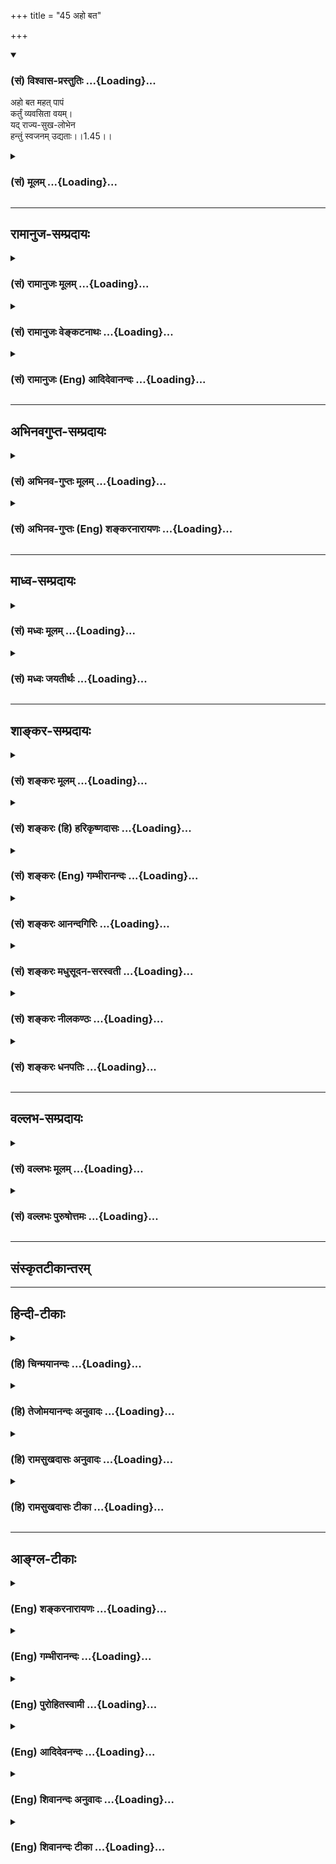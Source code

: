 +++
title = "45 अहो बत"

+++
<div class="js_include" newlevelforh1="3" title="(सं) विश्वास-प्रस्तुतिः" unfilled url="/purANam/mahAbhAratam/06-bhIShma-parva/02-bhagavad-gItA-parva/saMskRtam/vishvAsa-prastutiH/01_arjuna-viShAda-yogaH/45_aho_bata.md">
<details open><summary><h3>(सं) विश्वास-प्रस्तुतिः ...{Loading}...</h3></summary>

अहो बत महत् पापं  
कर्तुं व्यवसिता वयम्।  
यद् राज्य-सुख-लोभेन  
हन्तुं स्वजनम् उद्यताः।।1.45।।
</details>
</div>
<div class="js_include collapsed" newlevelforh1="3" title="(सं) मूलम्" unfilled url="/purANam/mahAbhAratam/06-bhIShma-parva/02-bhagavad-gItA-parva/saMskRtam/mUlam/01_arjuna-viShAda-yogaH/45_aho_bata.md">
<details><summary><h3>(सं) मूलम् ...{Loading}...</h3></summary>

अहो बत महत्पापं कर्तुं व्यवसिता वयम्।  
यद्राज्यसुखलोभेन हन्तुं स्वजनमुद्यताः।।1.45।।
</details>
</div>


_________________
## रामानुज-सम्प्रदायः
<div class="js_include collapsed" newlevelforh1="3" title="(सं) रामानुजः मूलम्" unfilled url="/purANam/mahAbhAratam/06-bhIShma-parva/02-bhagavad-gItA-parva/saMskRtam/rAmAnujaH/mUlam/01_arjuna-viShAda-yogaH/45_aho_bata.md">
<details><summary><h3>(सं) रामानुजः मूलम् ...{Loading}...</h3></summary>

।।1.45।। अर्जुन उवाच संजय उवाच स तु पार्थो महामनाः परमकारुणिको
दीर्घबन्धुः परमधार्मिकः सभ्रातृको भवद्भिः अतिघोरैः मारणैः जतुगृहादिभिः
असकृद् वञ्चितः अपि परमपुरुषसहायः अपि हनिष्यमाणान् भवदीयान् विलोक्य
बन्धुस्नेहेन परमया च कृपया धर्माधर्मभयेन च अतिमात्रस्विन्नसर्वगात्रः
सर्वथा अहं न योत्स्यामि इति उक्त्वा बन्धुविश्लेषजनितशोकसंविग्नमानसः सशरं
चापं विसृज्य रथोपस्थे उपाविशत्।  

</details>
</div>
<div class="js_include collapsed" newlevelforh1="3" title="(सं) रामानुजः वेङ्कटनाथः" unfilled url="/purANam/mahAbhAratam/06-bhIShma-parva/02-bhagavad-gItA-parva/saMskRtam/rAmAnujaH/venkaTanAthaH/01_arjuna-viShAda-yogaH/45_aho_bata.md">
<details><summary><h3>(सं) रामानुजः वेङ्कटनाथः ...{Loading}...</h3></summary>

  
  
।।1.45।। No commentary.  
  
  

</details>
</div>
<div class="js_include collapsed" newlevelforh1="3" title="(सं) रामानुजः (Eng) आदिदेवानन्दः" unfilled url="/purANam/mahAbhAratam/06-bhIShma-parva/02-bhagavad-gItA-parva/saMskRtam/rAmAnujaH/english/AdidevAnandaH/01_arjuna-viShAda-yogaH/45_aho_bata.md">
<details><summary><h3>(सं) रामानुजः (Eng) आदिदेवानन्दः ...{Loading}...</h3></summary>

1.26 - 1.47 Arjuna said - Sanjaya said Sanjaya continued: The
high-minded Arjuna, extremely kind, deeply friendly, and supremely
righteous, having brothers like himself, though repeatedly deceived by
the treacherous attempts of your people like burning in the lac-house
etc., and therefore fit to be killed by him with the help of the Supreme
Person, nevertheless said, 'I will not fight.' He felt weak, overcome as
he was by his love and extreme compassion for his relatives. He was also
filled with fear, not knowing what was righteous and what unrighteous.
His mind was tortured by grief, because of the thought of future
separation from his relations. So he threw away his bow and arrow and
sat on the chariot as if to fast to death.

</details>
</div>


_________________
## अभिनवगुप्त-सम्प्रदायः
<div class="js_include collapsed" newlevelforh1="3" title="(सं) अभिनव-गुप्तः मूलम्" unfilled url="/purANam/mahAbhAratam/06-bhIShma-parva/02-bhagavad-gItA-parva/saMskRtam/abhinava-guptaH/mUlam/01_arjuna-viShAda-yogaH/45_aho_bata.md">
<details><summary><h3>(सं) अभिनव-गुप्तः मूलम् ...{Loading}...</h3></summary>

।।1.45।। विशेषफलबुद्ध्या हन्तव्यादिविशेषबुद्ध्या च हनने महापातकमित्येतदेव
संक्षिप्याभिधातुं  
  
परितापातिशयसूचनायात्मगतमेवार्जुनो वचनमाह  
अहो बतेति। वयमिति कौरवपाण्डवभेदभिन्नाः सर्व एवेत्यर्थः।  
एवं सर्वेष्वविवेकिषु मम विवेकिनः किमुचितं उचितं तावद्युद्धान्निवर्तनम्
एतत्तूचिततरमित्याह  

</details>
</div>
<div class="js_include collapsed" newlevelforh1="3" title="(सं) अभिनव-गुप्तः (Eng) शङ्करनारायणः" unfilled url="/purANam/mahAbhAratam/06-bhIShma-parva/02-bhagavad-gItA-parva/saMskRtam/abhinava-guptaH/english/shankaranArAyaNaH/01_arjuna-viShAda-yogaH/45_aho_bata.md">
<details><summary><h3>(सं) अभिनव-गुप्तः (Eng) शङ्करनारायणः ...{Loading}...</h3></summary>

1.45 Aho bata etc. We denotes one and all who were divided \[into the
opposite campus\] by the division among the Kauravas and the Pandavas.
When every one is indiscriminate, what act is proper for me, while I am
endowed with the faculty to discriminate; Of course, it is proper to
turn back from the battle. Yet, says \[Arjuna\], what is much more
proper is this \[see next sloka\]:

</details>
</div>


_________________
## माध्व-सम्प्रदायः
<div class="js_include collapsed" newlevelforh1="3" title="(सं) मध्वः मूलम्" unfilled url="/purANam/mahAbhAratam/06-bhIShma-parva/02-bhagavad-gItA-parva/saMskRtam/madhvaH/mUlam/01_arjuna-viShAda-yogaH/45_aho_bata.md">
<details><summary><h3>(सं) मध्वः मूलम् ...{Loading}...</h3></summary>

  
  
।।1.45।। Sri Madhvacharya did not comment on this sloka. The commentary
starts from 2.11.  
  

</details>
</div>
<div class="js_include collapsed" newlevelforh1="3" title="(सं) मध्वः जयतीर्थः" unfilled url="/purANam/mahAbhAratam/06-bhIShma-parva/02-bhagavad-gItA-parva/saMskRtam/madhvaH/jayatIrthaH/01_arjuna-viShAda-yogaH/45_aho_bata.md">
<details><summary><h3>(सं) मध्वः जयतीर्थः ...{Loading}...</h3></summary>

  
  
।।1.45।। Sri Jayatirtha did not comment on this sloka. The commentary
starts from 2.11.  
  

</details>
</div>


_________________
## शाङ्कर-सम्प्रदायः
<div class="js_include collapsed" newlevelforh1="3" title="(सं) शङ्करः मूलम्" unfilled url="/purANam/mahAbhAratam/06-bhIShma-parva/02-bhagavad-gItA-parva/saMskRtam/shankaraH/mUlam/01_arjuna-viShAda-yogaH/45_aho_bata.md">
<details><summary><h3>(सं) शङ्करः मूलम् ...{Loading}...</h3></summary>

1.45 Sri Sankaracharya did not comment on this sloka. The commentary
starts from 2.10.  
  

</details>
</div>
<div class="js_include collapsed" newlevelforh1="3" title="(सं) शङ्करः (हि) हरिकृष्णदासः" unfilled url="/purANam/mahAbhAratam/06-bhIShma-parva/02-bhagavad-gItA-parva/saMskRtam/shankaraH/hindI/harikRShNadAsaH/01_arjuna-viShAda-yogaH/45_aho_bata.md">
<details><summary><h3>(सं) शङ्करः (हि) हरिकृष्णदासः ...{Loading}...</h3></summary>

।।1.45।। Sri Sankaracharya did not comment on this sloka.  
  

</details>
</div>
<div class="js_include collapsed" newlevelforh1="3" title="(सं) शङ्करः (Eng) गम्भीरानन्दः" unfilled url="/purANam/mahAbhAratam/06-bhIShma-parva/02-bhagavad-gItA-parva/saMskRtam/shankaraH/english/gambhIrAnandaH/01_arjuna-viShAda-yogaH/45_aho_bata.md">
<details><summary><h3>(सं) शङ्करः (Eng) गम्भीरानन्दः ...{Loading}...</h3></summary>

1.45 Sri Sankaracharya did not comment on this sloka. The commentary
starts from 2.10.

</details>
</div>
<div class="js_include collapsed" newlevelforh1="3" title="(सं) शङ्करः आनन्दगिरिः" unfilled url="/purANam/mahAbhAratam/06-bhIShma-parva/02-bhagavad-gItA-parva/saMskRtam/shankaraH/AnandagiriH/01_arjuna-viShAda-yogaH/45_aho_bata.md">
<details><summary><h3>(सं) शङ्करः आनन्दगिरिः ...{Loading}...</h3></summary>

।।1.45।। यद्येवं युद्धे विमुखः सन्परपरिभवप्रतीकाररहितो वर्तेथास्तर्हि
त्वां शस्त्रपरिग्रहरहितं शत्रुं शस्त्रपाणयो धार्तराष्ट्रा
निगृह्णीयुरित्याशङ्क्याह **यदीति।** प्राणत्राणादपि प्रकृष्टो धर्मः
प्राणभृतामहिंसेति भावः।  

</details>
</div>
<div class="js_include collapsed" newlevelforh1="3" title="(सं) शङ्करः मधुसूदन-सरस्वती" unfilled url="/purANam/mahAbhAratam/06-bhIShma-parva/02-bhagavad-gItA-parva/saMskRtam/shankaraH/madhusUdana-sarasvatI/01_arjuna-viShAda-yogaH/45_aho_bata.md">
<details><summary><h3>(सं) शङ्करः मधुसूदन-सरस्वती ...{Loading}...</h3></summary>

।।1.45।। ननु तव वैराग्येऽपि भीमसेनादीनां युद्धोत्सुकत्वाद्बन्धुवधो
भविष्यत्येव त्वया पुनः किं विधेयमित्यत आह प्राणादपि प्रकृष्टो धर्मः
प्राणभृतामहिंसा पापानिष्पतेः तस्माज्जीवनापेक्षया मरणमेव मम
क्षेमतरमत्यन्तं हितं भवेत्। प्रियतरम् इति पाठेऽपि सएवार्थः। अप्रतीकारं
स्वप्राणत्राणाय व्यापारमकुर्वाणं बन्धुवधाध्यवसायमात्रेणापि
प्रायश्चित्तान्तरहितं वा। तथाच प्राणान्तप्रायश्चित्तेनैव
शुद्धिर्भविष्यतीत्यर्थः।  
  

</details>
</div>
<div class="js_include collapsed" newlevelforh1="3" title="(सं) शङ्करः नीलकण्ठः" unfilled url="/purANam/mahAbhAratam/06-bhIShma-parva/02-bhagavad-gItA-parva/saMskRtam/shankaraH/nIlakaNThaH/01_arjuna-viShAda-yogaH/45_aho_bata.md">
<details><summary><h3>(सं) शङ्करः नीलकण्ठः ...{Loading}...</h3></summary>

।। 1.45एतदेव विवृणोति द्वाभ्याम् **दोषैरिति।  
  
  
**

</details>
</div>
<div class="js_include collapsed" newlevelforh1="3" title="(सं) शङ्करः धनपतिः" unfilled url="/purANam/mahAbhAratam/06-bhIShma-parva/02-bhagavad-gItA-parva/saMskRtam/shankaraH/dhanapatiH/01_arjuna-viShAda-yogaH/45_aho_bata.md">
<details><summary><h3>(सं) शङ्करः धनपतिः ...{Loading}...</h3></summary>

।।1.45।। राज्यप्राप्तिसुखोपभोगलोभेन युद्धार्थमत्रागमनमपि शोचनीयमित्याह
**अहो इति।** अहो बतेत्यत्यन्तखेदे। वयं महत्पापं कर्तुं व्यवसिता
निश्चिताः। यद्राज्यसुखलोभेन स्वजनं हन्तुमुद्यताः
युद्धोद्योगेनात्रागताः।  

</details>
</div>


_________________
## वल्लभ-सम्प्रदायः
<div class="js_include collapsed" newlevelforh1="3" title="(सं) वल्लभः मूलम्" unfilled url="/purANam/mahAbhAratam/06-bhIShma-parva/02-bhagavad-gItA-parva/saMskRtam/vallabhaH/mUlam/01_arjuna-viShAda-yogaH/45_aho_bata.md">
<details><summary><h3>(सं) वल्लभः मूलम् ...{Loading}...</h3></summary>

।।1.45 1.46।। Sri Vallabhacharya did not comment on this sloka.  
  

</details>
</div>
<div class="js_include collapsed" newlevelforh1="3" title="(सं) वल्लभः पुरुषोत्तमः" unfilled url="/purANam/mahAbhAratam/06-bhIShma-parva/02-bhagavad-gItA-parva/saMskRtam/vallabhaH/puruShottamaH/01_arjuna-viShAda-yogaH/45_aho_bata.md">
<details><summary><h3>(सं) वल्लभः पुरुषोत्तमः ...{Loading}...</h3></summary>

  
  
।।1.45।। नन्वेतादृशी बुद्धिश्चेत्तदा पूर्वं कथं युद्धव्यवसायः कृतः
इत्याशङ्क्य पूर्वमज्ञानात्कृतमिति पश्चात्तापं करोति अहो बतेति। बतेति
खेदे। वयं महत्पापं कर्तुं व्यवसिताः अध्यवसायं कृतवन्त इत्यर्थः।
पापस्वरूपमेवाह यद्राज्येति। यद्यस्मात्कारणाद्राज्यसुखलोभेन स्वजनं
हन्तुमुद्यताः उद्यमं कृतवन्त इत्यर्थः। अहो इत्याश्चर्यम्। यतो राज्यसुखं
तु स्वजनैः सहैव स्वजनार्थं वा तानेव हन्तुमुद्यता इत्याश्चर्यम्।  
  
  
  

</details>
</div>


_________________
## संस्कृतटीकान्तरम्


_________________
## हिन्दी-टीकाः
<div class="js_include collapsed" newlevelforh1="3" title="(हि) चिन्मयानन्दः" unfilled url="/purANam/mahAbhAratam/06-bhIShma-parva/02-bhagavad-gItA-parva/hindI/chinmayAnandaH/01_arjuna-viShAda-yogaH/45_aho_bata.md">
<details><summary><h3>(हि) चिन्मयानन्दः ...{Loading}...</h3></summary>

।।1.45।। इस श्लोक में अर्जुन की बौद्धिक निराशा और मन की थकान स्पष्ट
दिखाई पड़ती है जो वास्तव में बड़ी दयनीय है। आत्मविश्वास को खोकर वह कहता
है अहो हम पाप करने को प्रवृत्त हो रहे हैं . इत्यादि। इस वाक्य से स्पष्ट
ज्ञात होता है कि परिस्थिति पर अपना प्रभुत्व स्थापित करने के स्थान पर
अर्जुन स्वयं उसका शिकार बन गया है। आत्मविश्वास के अभाव में एक कायर के
समान वह स्वयं को असहाय अनुभव कर रहा है।  
मन की यह दुर्बलता उसके शौर्य को क्षीण कर देती है और वह उसे छिपाने के
लिये महान प्रतीत होने वाली युक्तियों का आश्रय लेता है। युद्ध के लक्ष्य
को ही उसने गलत समझा है और फिर धर्म के पक्ष पर स्वार्थ का झूठा आरोप वह
केवल अपनी कायरता के कारण करता है। शान्तिप्रियता का उसका यह तर्क अपनी
सार्मथ्य को पहचान कर नहीं वरन् मन की दुर्बलता के कारण है।

</details>
</div>
<div class="js_include collapsed" newlevelforh1="3" title="(हि) तेजोमयानन्दः अनुवादः" unfilled url="/purANam/mahAbhAratam/06-bhIShma-parva/02-bhagavad-gItA-parva/hindI/tejomayAnandaH/anuvAdaH/01_arjuna-viShAda-yogaH/45_aho_bata.md">
<details><summary><h3>(हि) तेजोमयानन्दः अनुवादः ...{Loading}...</h3></summary>

।।1.45।। अहो ! शोक है कि हम लोग बड़ा भारी पाप करने का निश्चय कर बैठे
हैं, जो कि इस राज्यसुख के लोभ से अपने कुटुम्ब का नाश करने के लिये तैयार
हो गये हैं।

</details>
</div>
<div class="js_include collapsed" newlevelforh1="3" title="(हि) रामसुखदासः अनुवादः" unfilled url="/purANam/mahAbhAratam/06-bhIShma-parva/02-bhagavad-gItA-parva/hindI/rAmasukhadAsaH/anuvAdaH/01_arjuna-viShAda-yogaH/45_aho_bata.md">
<details><summary><h3>(हि) रामसुखदासः अनुवादः ...{Loading}...</h3></summary>

।।1.45।। यह बड़े आश्चर्य और खेद की बात है कि हमलोग बड़ा भारी पाप करने का
निश्चय कर बैठे हैं, जो कि राज्य और सुख के लोभ से अपने स्वजनों को मारने
के लिये तैयार हो गये हैं!

</details>
</div>
<div class="js_include collapsed" newlevelforh1="3" title="(हि) रामसुखदासः टीका" unfilled url="/purANam/mahAbhAratam/06-bhIShma-parva/02-bhagavad-gItA-parva/hindI/rAmasukhadAsaH/TIkA/01_arjuna-viShAda-yogaH/45_aho_bata.md">
<details><summary><h3>(हि) रामसुखदासः टीका ...{Loading}...</h3></summary>

1.45।।***व्याख्या--*****'अहो बत ৷৷. स्वजनमुद्यताः'--**ये दुर्योधन आदि
 दुष्ट हैं। इनकी धर्मपर दृष्टि नहीं है। इनपर लोभ सवार हो गया है। इसलिये
ये युद्धके लिये तैयार हो जायँ तो कोई आश्चर्यकी बात नहीं है। परन्तु हमलोग
तो धर्म-अधर्मको, कर्तव्य-अकर्तव्यको, पुण्य-पापको जाननेवाले हैं। ऐसे
जानकार होते हुए भी अनजान मनुष्योंकी तरह हमलोगोंने बड़ा भारी पाप करनेका
निश्चय--विचार कर लिया है। इतना ही नहीं, युद्धमें अपने स्वजनोंको मारनेके
लिये अस्त्र-शस्त्र लेकर तैयार हो गये हैं ! यह हमलोगेंके लिये बड़े भारी
आश्चर्यकी और खेद-(दुःख-) की बात है अर्थात् सर्वथा अनुचित बात है।  
हमारी जो जानकारी है, हमने जो शास्त्रोंसे सुना है, गुरुजनोंसे शिक्षा पायी
है, अपने जीवनको सुधारनेका विचार किया है, उन सबका अनादर करके आज हमने
युद्धरूपी पाप करनेके लिये विचार कर लिया है--यह बड़ा भारी पाप है
--**'महत्पापम्'**।  
  
  
इस श्लोकमें **'अहो'**और **'बत'**--ये दो पद आये हैं।
इनमेंसे**'अहो'**पद आश्चर्यका वाचक है। आश्चर्य यही है कि युद्धसे
होनेवाली अनर्थ-परम्पराको जानते हुए भी हमलोगोंने युद्धरूपी बड़ा भारी पाप
करनेका पक्का निश्चय कर लिया है! दूसरा**'बत'**पद खेदका, दुःखका वाचक है।
दुःख यही है कि थोड़े दिन रहेनेवाले राज्य और सुखके लोभमें आकर हम अपने
कुटुम्बियोंको मारनेके लिये तैयार हो गये हैं!  
पाप करनेका निश्चय करनेमें और स्वजनोंको मारनेके तैयार होनेमें केवल
राज्यका और सुखका लोभ ही कारण है। तात्पर्य है कि अगर युद्धमें हमारी विजय
हो जायगी तो हमें राज्य, वैभव मिल मिल जायगा, हमारा आदर-सत्कार होगा, हमारी
महत्ता बढ़ जायगी, पूरे राज्यपर हमारा प्रभाव रहेगा, सब जगह हमारा हुक्म
चलेगा, हमारे पास धन होनेसे हम मनचाही भोग-सामग्री जुटा लेंगे, फिर खूब
आराम करेंगे, सुख भोगेंगे--इस तरह हमारेपर राज्य और सुखका लोभ छा गया है,
जो हमारे-जैसे मनुष्योंके लिये सर्वथा अनुचित है।  
इस श्लोकमें अर्जुन यह कहना चाहते हैं कि अपने सद्विचारोंका, अपनी
जानकारीका आदर करनेसे ही शास्त्र, गुरुजन आदिकी आज्ञा मानी जा सकती है।
परन्तु जो मनुष्य अपने सद्विचारोंका निरादर करता है, वह शास्त्रोंकी,
गुरुजनोंकी और सिद्धान्तोंकी अच्छी-अच्छी बातोंको सुनकर भी उन्हें धारण
नहीं कर सकता। अपने सद्विचारोंका बार-बार निरादर, तिरस्कार करनेसे
सद्विचारोंकी सृष्टि बंद हो जाती है। फिर मनुष्यको दुर्गुण-दुराचारसे
रोकनेवाला है ही कौन; ऐसे ही हम भी अपनी जानकारीका आदर नहीं करेंगे, तो फिर
हमें अनर्थ-परम्परासे कौन रोक सकता है; अर्थात् कोई नहीं रोक सकता।  
यहाँ अर्जुनकी दृष्टि युद्धरूपी क्रियाकी तरफ है। वे युद्धरूपी क्रियाको
दोषी मानकर उससे हटना चाहते हैं; परन्तु वास्तवमें दोष क्या है--इस तरफ
अर्जुनकी दृष्टि नहीं है। युद्धमें कौटुम्बिक मोह, स्वार्थभाव, कामना ही
दोष है, पर इधर दृष्टि न जानेके कारण अर्जुन यहाँ आश्चर्य और खेद प्रकट कर
रहे हैं, जो कि वास्तवमें किसी भी विचारशील, धर्मात्मा, शूरवीर क्षत्रियके
लिये उचित नहीं है।  
  
  
\[अर्जुनने पहले अड़तीसवें श्लोकमें दुर्योधनादिके युद्धमें प्रवृत्त
होनेमें, कुलक्षयके दोषमें और मित्रद्रोहके पापमें लोभको कारण बताया; और
यहाँ भी अपनेको राज्य और सुखके लोभके कारण महान् पाप करनेको उद्यत बता रहे
हैं। इससे सिद्ध होता है कि अर्जुन पापके होनेमें 'लोभ' को हेतु मानते हैं।
फिर भी आगे तीसरे अध्यायके छत्तीसवें श्लोकमें अर्जुनने 'मनुष्य न चाहता
हुआ भी पापका आचरण क्यों कर बैठता है'--ऐसा प्रश्न क्यों किया; इसका समाधान
है कि यहाँ तो कौटुम्बिक मोहके कारण अर्जुन युद्धसे निवृत्त होनेको धर्म और
युद्धमें प्रवृत्त होनेको अधर्म मान रहे हैं अर्थात् उनकी शरीर आदिको लेकर
केवल लौकिक दृष्टि है, इसलिये वे युद्धमें स्वजनोंको मारनेमें लोभको हेतु
मान रहे हैं। परन्तु आगे गीताका उपदेश सुनते-सुनते उनमें अपने
श्रेय--कल्याणकी इच्छा जाग्रत् हो गयी (गीता 3। 2)। इसलिये वे कर्तव्यको
छोड़कर न करनेयोग्य काममें प्रवृत्त होनेमें कौन कारण है--ऐसा पूछते हैं
अर्थात् वहाँ (3। 36 में) अर्जुन कर्तव्यकी दृष्टिसे, साधककी दृष्टिसे
पूछते हैं। \]

</details>
</div>


_________________
## आङ्ग्ल-टीकाः
<div class="js_include collapsed" newlevelforh1="3" title="(Eng) शङ्करनारायणः" unfilled url="/purANam/mahAbhAratam/06-bhIShma-parva/02-bhagavad-gItA-parva/english/shankaranArAyaNaH/01_arjuna-viShAda-yogaH/45_aho_bata.md">
<details><summary><h3>(Eng) शङ्करनारायणः ...{Loading}...</h3></summary>

1.45. Alas! What a great sinful act have we resolved to undertake ! For,
out of greed for the joy of kingdom, we are striving to slay our own
kinsfolk !

</details>
</div>
<div class="js_include collapsed" newlevelforh1="3" title="(Eng) गम्भीरानन्दः" unfilled url="/purANam/mahAbhAratam/06-bhIShma-parva/02-bhagavad-gItA-parva/english/gambhIrAnandaH/01_arjuna-viShAda-yogaH/45_aho_bata.md">
<details><summary><h3>(Eng) गम्भीरानन्दः ...{Loading}...</h3></summary>

1.45 What a pity that we have resolved to commit a great sin by being
eager to kill our own kith and kin, out of greed for the pleasures of a
kingdom!

</details>
</div>
<div class="js_include collapsed" newlevelforh1="3" title="(Eng) पुरोहितस्वामी" unfilled url="/purANam/mahAbhAratam/06-bhIShma-parva/02-bhagavad-gItA-parva/english/purohitasvAmI/01_arjuna-viShAda-yogaH/45_aho_bata.md">
<details><summary><h3>(Eng) पुरोहितस्वामी ...{Loading}...</h3></summary>

1.45 Alas, it is strange that we should be willing to kill our own
countrymen and commit a great sin, in order to enjoy the pleasures of a
kingdom.

</details>
</div>
<div class="js_include collapsed" newlevelforh1="3" title="(Eng) आदिदेवनन्दः" unfilled url="/purANam/mahAbhAratam/06-bhIShma-parva/02-bhagavad-gItA-parva/english/AdidevanandaH/01_arjuna-viShAda-yogaH/45_aho_bata.md">
<details><summary><h3>(Eng) आदिदेवनन्दः ...{Loading}...</h3></summary>

1.45 Alas! We have resolved to commit a great sin in that we are ready
to slay our kith and kin out of desire for sovereignty and enjoyments.

</details>
</div>
<div class="js_include collapsed" newlevelforh1="3" title="(Eng) शिवानन्दः अनुवादः" unfilled url="/purANam/mahAbhAratam/06-bhIShma-parva/02-bhagavad-gItA-parva/english/shivAnandaH/anuvAdaH/01_arjuna-viShAda-yogaH/45_aho_bata.md">
<details><summary><h3>(Eng) शिवानन्दः अनुवादः ...{Loading}...</h3></summary>

1.45. Alas! We are involved in a great sin, in that we are prepared to
kill our kinsmen, through greed for the pleasures of a kingdom.

</details>
</div>
<div class="js_include collapsed" newlevelforh1="3" title="(Eng) शिवानन्दः टीका" unfilled url="/purANam/mahAbhAratam/06-bhIShma-parva/02-bhagavad-gItA-parva/english/shivAnandaH/TIkA/01_arjuna-viShAda-yogaH/45_aho_bata.md">
<details><summary><h3>(Eng) शिवानन्दः टीका ...{Loading}...</h3></summary>

1.45 अहो बत alas; महत् great; पापम् sin; कर्तुम् to do; व्यवसिताः
prepared; वयम् we; यत् that; राज्यसुखलोभेन by the greed of pleasure of
kingdom; हन्तुम् to kill; स्वजनम् kinsmen; उद्यताः prepared.No
Commentary.

</details>
</div>
